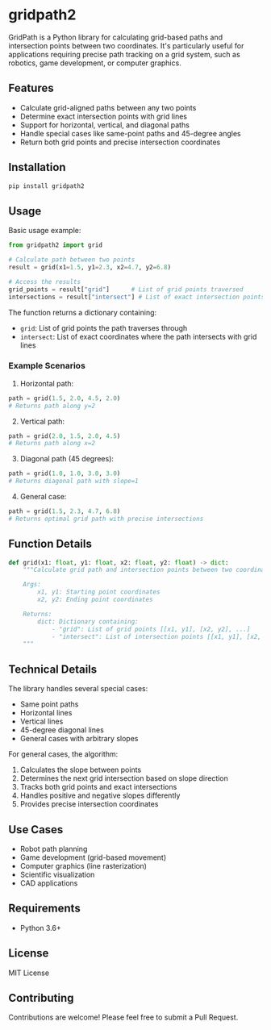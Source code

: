 # gridpath2

GridPath is a Python library for calculating grid-based paths and intersection points between two coordinates. It's particularly useful for applications requiring precise path tracking on a grid system, such as robotics, game development, or computer graphics.

## Features

- Calculate grid-aligned paths between any two points
- Determine exact intersection points with grid lines
- Support for horizontal, vertical, and diagonal paths
- Handle special cases like same-point paths and 45-degree angles
- Return both grid points and precise intersection coordinates

## Installation

```bash
pip install gridpath2
```

## Usage

Basic usage example:

```python
from gridpath2 import grid

# Calculate path between two points
result = grid(x1=1.5, y1=2.3, x2=4.7, y2=6.8)

# Access the results
grid_points = result["grid"]      # List of grid points traversed
intersections = result["intersect"] # List of exact intersection points
```

The function returns a dictionary containing:

- `grid`: List of grid points the path traverses through
- `intersect`: List of exact coordinates where the path intersects with grid lines

### Example Scenarios

1. Horizontal path:

```python
path = grid(1.5, 2.0, 4.5, 2.0)
# Returns path along y=2
```

2. Vertical path:

```python
path = grid(2.0, 1.5, 2.0, 4.5)
# Returns path along x=2
```

3. Diagonal path (45 degrees):

```python
path = grid(1.0, 1.0, 3.0, 3.0)
# Returns diagonal path with slope=1
```

4. General case:

```python
path = grid(1.5, 2.3, 4.7, 6.8)
# Returns optimal grid path with precise intersections
```

## Function Details

```python
def grid(x1: float, y1: float, x2: float, y2: float) -> dict:
    """Calculate grid path and intersection points between two coordinates.

    Args:
        x1, y1: Starting point coordinates
        x2, y2: Ending point coordinates

    Returns:
        dict: Dictionary containing:
            - "grid": List of grid points [[x1, y1], [x2, y2], ...]
            - "intersect": List of intersection points [[x1, y1], [x2, y2], ...]
    """
```

## Technical Details

The library handles several special cases:

- Same point paths
- Horizontal lines
- Vertical lines
- 45-degree diagonal lines
- General cases with arbitrary slopes

For general cases, the algorithm:

1. Calculates the slope between points
2. Determines the next grid intersection based on slope direction
3. Tracks both grid points and exact intersections
4. Handles positive and negative slopes differently
5. Provides precise intersection coordinates

## Use Cases

- Robot path planning
- Game development (grid-based movement)
- Computer graphics (line rasterization)
- Scientific visualization
- CAD applications

## Requirements

- Python 3.6+

## License

MIT License

## Contributing

Contributions are welcome! Please feel free to submit a Pull Request.
